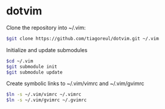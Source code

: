 dotvim
======

Clone the repository into ~/.vim:
```bash
$git clone https://github.com/tiagoreul/dotvim.git ~/.vim
```

Initialize and update submodules
```bash
$cd ~/.vim
$git submodule init
$git submodule update 
```

Create symbolic links to ~/.vim/vimrc and ~/.vim/gvimrc
```bash
$ln -s ~/.vim/vimrc ~/.vimrc
$ln -s ~/.vim/gvimrc ~/.gvimrc
```

